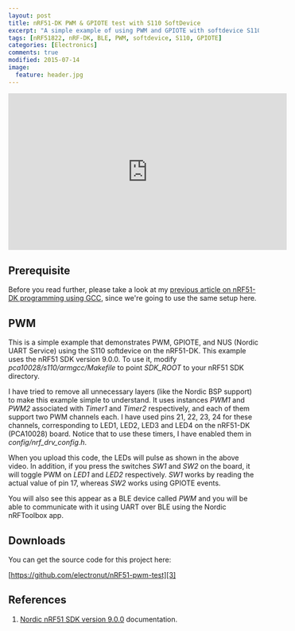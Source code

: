 ```yaml
---
layout: post
title: nRF51-DK PWM & GPIOTE test with S110 SoftDevice
excerpt: "A simple example of using PWM and GPIOTE with softdevice S110 using the Nordic nRF51-DK."
tags: [nRF51822, nRF-DK, BLE, PWM, softdevice, S110, GPIOTE]
categories: [Electronics]
comments: true
modified: 2015-07-14
image:
  feature: header.jpg
---
```


<iframe width="560" height="315" src="https://www.youtube.com/embed/Bqsg9e259pM" frameborder="0" allowfullscreen></iframe>

## Prerequisite

Before you read further, please take a look at my [previous article on
nRF51-DK programming using GCC][1], since we're going to use the same
setup here.

## PWM

This is a simple example that demonstrates PWM, GPIOTE, and NUS (Nordic UART
Service) using the S110 softdevice on the nRF51-DK. This example uses
the nRF51 SDK version 9.0.0. To use it, modify
*pca10028/s110/armgcc/Makefile* to point *SDK_ROOT* to your nRF51 SDK
directory.

I have tried to remove all unnecessary layers (like the Nordic BSP
support) to make this example simple to understand. It uses instances
*PWM1* and *PWM2* associated with *Timer1* and *Timer2* respectively,
and each of them support two PWM channels each. I have used pins 21,
22, 23, 24 for these channels, corresponding to LED1, LED2, LED3 and
LED4 on the nRF51-DK (PCA10028) board. Notice that to use these timers, I
have enabled them in *config/nrf_drv_config.h*.

When you upload this code, the LEDs will pulse as shown in the above
video. In addition, if you press the switches *SW1* and *SW2* on the
board, it will toggle PWM on *LED1* and *LED2* respectively. *SW1*
works by reading the actual value of pin 17, whereas *SW2* works using
GPIOTE events.

You will also see this appear as a BLE device
called *PWM* and you will be able to communicate with it using UART
over BLE using the Nordic nRFToolbox app.

## Downloads

You can get the source code for this project here:

[https://github.com/electronut/nRF51-pwm-test][3]

## References

1. [Nordic nRF51 SDK version 9.0.0][2] documentation.

[1]: http://electronut.in/nrf51-adc-test/
[2]: http://infocenter.nordicsemi.com/index.jsp?topic=%2Fcom.nordic.infocenter.sdk51.v9.0.0%2Findex.html
[3]: https://github.com/electronut/nRF51-pwm-test

